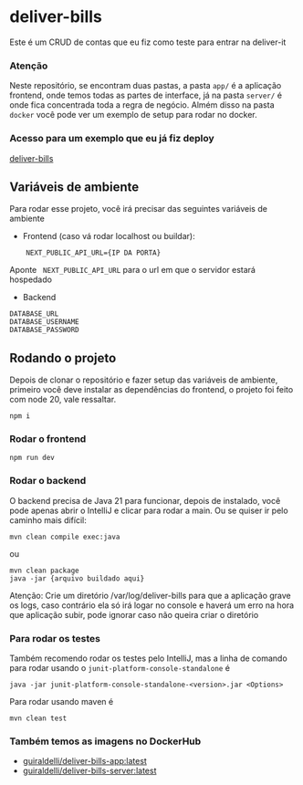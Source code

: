 # deliver-bills

Este é um CRUD de contas que eu fiz como teste para entrar na deliver-it



### Atenção
Neste repositório, se encontram duas pastas, a pasta `app/` é a aplicação frontend, onde temos todas as partes de interface, já na pasta `server/` é onde fica concentrada toda a regra de negócio. Almém disso na pasta `docker` você pode ver um exemplo de setup para rodar no docker.

### Acesso para um exemplo que eu já fiz deploy
[deliver-bills](https://xlr8code.com)
## Variáveis de ambiente

Para rodar esse projeto, você irá precisar das seguintes variáveis de ambiente

- Frontend (caso vá rodar localhost ou buildar):
```
    NEXT_PUBLIC_API_URL={IP DA PORTA}
```
Aponte ` NEXT_PUBLIC_API_URL` para o url em que o servidor estará hospedado

- Backend
```
DATABASE_URL
DATABASE_USERNAME
DATABASE_PASSWORD
```





## Rodando o projeto

Depois de clonar o repositório e fazer setup das variáveis de ambiente, primeiro você deve instalar as dependências do frontend, o projeto foi feito com node 20, vale ressaltar.

```
npm i
```

### Rodar o frontend
```
npm run dev
```

### Rodar o backend
O backend precisa de Java 21 para funcionar, depois de instalado, você pode apenas abrir o IntelliJ e clicar para rodar a main. Ou se quiser ir pelo caminho mais difícil:

```
mvn clean compile exec:java
```
ou
```
mvn clean package
java -jar {arquivo buildado aqui}
```
Atenção: Crie um diretório /var/log/deliver-bills para que a aplicação grave os logs, caso contrário ela só irá logar no console e haverá um erro na hora que aplicação subir, pode ignorar caso não queira criar o diretório

### Para rodar os testes
Também recomendo rodar os testes pelo IntelliJ, mas a linha de comando para rodar usando o `junit-platform-console-standalone` é
```
java -jar junit-platform-console-standalone-<version>.jar <Options>
```
Para rodar usando maven é
```
mvn clean test
```

### Também temos as imagens no DockerHub
- [guiraldelli/deliver-bills-app:latest](https://hub.docker.com/repository/docker/guiraldelli/deliver-bills-app/general)
- [guiraldelli/deliver-bills-server:latest](https://hub.docker.com/repository/docker/guiraldelli/deliver-bills-server/general)

